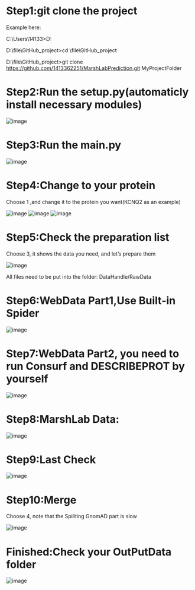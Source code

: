 # Step1:git clone the project 
Example here:

C:\Users\14133>D: 

D:\file\GitHub_project>cd \file\GitHub_project 

D:\file\GitHub_project>git clone https://github.com/1413362251/MarshLabPrediction.git MyProjectFolder 

# Step2:Run the setup.py(automaticly install necessary modules)

![image](https://github.com/1413362251/MarshLabPrediction/assets/133622860/f20780af-b640-4171-aa7a-13d85aa2e4f2)

# Step3:Run the main.py
![image](https://github.com/1413362251/MarshLabPrediction/assets/133622860/b14abe0f-cfe0-4c84-a176-b8c769b5b284)

# Step4:Change to your protein

Choose 1 ,and change it to the protein you want(KCNQ2 as an example)

![image](https://github.com/1413362251/MarshLabPrediction/assets/133622860/481a6b46-f438-4554-a895-c88d89850a40)
![image](https://github.com/1413362251/MarshLabPrediction/assets/133622860/8b4ac472-b767-4d6e-b28e-8c511077631d)
![image](https://github.com/1413362251/MarshLabPrediction/assets/133622860/6cdf8f2c-1f9d-46fa-b154-7dec48ee38ac)

# Step5:Check the preparation list
Choose 3, it shows the data you need, and let’s prepare them

![image](https://github.com/1413362251/MarshLabPrediction/assets/133622860/8bf17256-30b1-47e5-991e-4baabd0dd621)

All files need to be put into the folder: DataHandle/RawData

# Step6:WebData Part1,Use Built-in Spider
![image](https://github.com/1413362251/MarshLabPrediction/assets/133622860/6715d0ea-de09-4c1e-b63f-ae12a6f6e74d)

# Step7:WebData Part2, you need to run Consurf and DESCRIBEPROT by yourself
![image](https://github.com/1413362251/MarshLabPrediction/assets/133622860/7895e099-4b50-47ac-a04d-dad8afbf9a96)

# Step8:MarshLab Data:
![image](https://github.com/1413362251/MarshLabPrediction/assets/133622860/25f876d1-d197-4375-aae0-f4a883d7f76f)

# Step9:Last Check
![image](https://github.com/1413362251/MarshLabPrediction/assets/133622860/3ab35c62-d75c-4048-8d89-613e51d69e70)

# Step10:Merge
Choose 4, note that the Spiliting GnomAD part is slow

![image](https://github.com/1413362251/MarshLabPrediction/assets/133622860/c5642ce5-fe4a-459a-b12d-ee24425e85c0)

# Finished:Check your OutPutData folder
![image](https://github.com/1413362251/MarshLabPrediction/assets/133622860/a4db67a3-08f9-432f-8822-1fe5a0e9232c)


